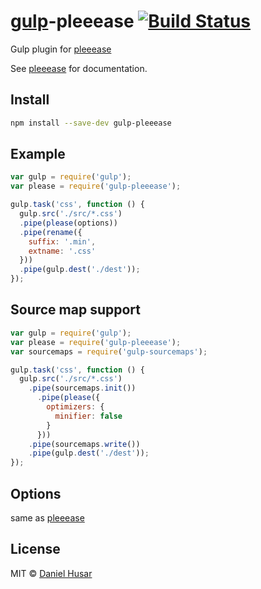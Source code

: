 # [gulp](http://gulpjs.com)-pleeease [![Build Status](https://secure.travis-ci.org/danielhusar/gulp-pleeease.svg?branch=master)](http://travis-ci.org/danielhusar/gulp-pleeease)

Gulp plugin for [pleeease](https://github.com/iamvdo/pleeease/)

See [pleeease](https://github.com/iamvdo/pleeease/) for documentation.

## Install

```bash
npm install --save-dev gulp-pleeease
```

## Example

```javascript
var gulp = require('gulp');
var please = require('gulp-pleeease');

gulp.task('css', function () {
  gulp.src('./src/*.css')
  .pipe(please(options))
  .pipe(rename({
    suffix: '.min',
    extname: '.css'
  }))
  .pipe(gulp.dest('./dest'));
});
```

## Source map support

```javascript
var gulp = require('gulp');
var please = require('gulp-pleeease');
var sourcemaps = require('gulp-sourcemaps');

gulp.task('css', function () {
  gulp.src('./src/*.css')
    .pipe(sourcemaps.init())
      .pipe(please({
        optimizers: {
          minifier: false
        }
      }))
    .pipe(sourcemaps.write())
    .pipe(gulp.dest('./dest'));
});
```

## Options

same as [pleeease](https://github.com/iamvdo/pleeease/#options)


## License

MIT © [Daniel Husar](https://github.com/danielhusar)

